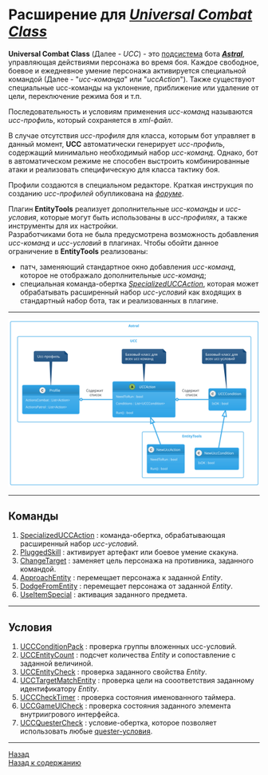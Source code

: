 # **Расширение для [*Universal Combat Class*](../General/Glossary-RU.md#ref-UCC)**

**Universal Combat Class** (Далее - *UCC*) - это [подсистема](https://www.neverwinter-bot.com/forums/viewtopic.php?f=150&t=8020) бота [***Astral***](https://www.neverwinter-bot.com/forums/index.php), управляющая действиями персонажа во время боя.
Каждое свободное, боевое и ежедневное умение персонажа активируется специальной командой (Далее - "*ucc-команда*" или "*uccAction*"). Также существуют специальные ucc-команды на уклонение, приближение или удаление от цели, переключение режима боя и т.п.

Последовательность и условиям применения *ucc-команд* называются *ucc-профиль*, который сохраняется в *xml-файл*.

В случае отсутствия *ucc-профиля* для класса, которым бот управляет в данный момент, **UCC** автоматически генерирует *ucc-профиль*, содержащий минимально необходимый набор *ucc-команд*. Однако, бот в автоматическом режиме не способен выстроить комбинированные атаки и реализовать специфическую для класса тактику боя.

Профили создаются в специальном редакторе. Краткая инструкция по созданию *ucc-профилей* обупликована на  [*форуме*](https://www.neverwinter-bot.com/forums/viewtopic.php?f=150&t=8020).

Плагин **EntityTools** реализует дополнительные *ucc-команды* и *ucc-условия*, которые могут быть использованы в *ucc-профилях*, а также инструменты для их настройки.  
Разработчиками бота не была предусмотрена возможность добавления *ucc-команд* и *ucc-условий* в плагинах. Чтобы обойти данное ограничение в **EntityTools** реализованы:
- патч, заменяющий стандартное окно добавления *ucc-команд*, которое не отображало дополнительные *ucc-команд*;
- специальная команда-обертка [*SpecializedUCCAction*](Actions/SpecializedUCCAction-RU.md), которая может обрабатывать расширенный набор *ucc-условий* как входящих в стандартный набор бота, так и реализованных в плагине.

---

<p align="center"><img src="diagrams/UccClasses.svg"></p>

---

## <a name="ref-Actions"></a>**Команды**

1.  [SpecializedUCCAction](Actions/SpecializedUCCAction-RU.md) : команда-обертка, обрабатывающая расширенный набор *ucc-условий*.
2.  [PluggedSkill](Actions/PluggedSkill-RU.md) : активирует артефакт или боевое умение скакуна.
3.  [ChangeTarget](Actions/ChangeTarget-RU.md) : заменяет цель персонажа на противника, заданного командой.
4.  [ApproachEntity](Actions/ApproachEntity-RU.md) : перемещает персонажа к заданной *Entity*.
5.  [DodgeFromEntity](Actions/DodgeFromEntity-RU.md) : перемещает персонажа от заданной *Entity*.
6.  [UseItemSpecial](Actions/UseItemSpecial-RU.md) : активация заданного предмета.

---

## <a name="ref-Conditions"></a>**Условия**
1. [UCCConditionPack](Conditions/UCCConditionPack-RU.md) : проверка группы вложенных ucc-условий.
2. [UCCEntityCount](Conditions/UCCEntityCount-RU.md) : подсчет количества *Entity* и сопоставление с заданной величиной.
3. [UCCEntityCheck](Conditions/UCCEntityCheck-RU.md) : проверка заданного свойства *Entity*.
4. [UCCTargetMatchEntity](Conditions/UCCTargetMatchEntity-RU.md) : проверка цели на сооответствия заданному идентификатору *Entity*.
5. [UCCCheckTimer](Conditions/UCCCheckTimer-RU.md) : проверка состояния именованного таймера.
6. [UCCGameUICheck](Conditions/UCCGameUICheck-RU.md) : проверка состояния заданного элемента внутриигрового интерфейса.
7. [UCCQuesterCheck](Conditions/UCCQuesterCheck-RU.md) : условие-обертка, которое позволяет использовать любые [quester-условия](http://www.neverwinter-bot.com/forums/viewtopic.php?f=150&t=7892&start=10#p43910).

---

<a href="javascript:history.back()">Назад</a>  
[Назад к содержанию](../index.md)